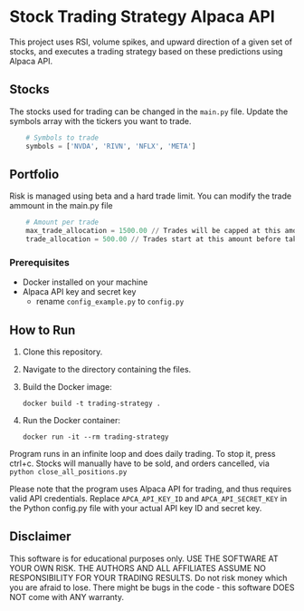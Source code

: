 # Stock Trading Strategy Alpaca API

This project uses RSI, volume spikes, and upward direction of a given set of stocks, and executes a trading strategy based on these predictions using Alpaca API.

## Stocks 

The stocks used for trading can be changed in the `main.py` file. Update the symbols array with the tickers you want to trade.
```python
    # Symbols to trade
    symbols = ['NVDA', 'RIVN', 'NFLX', 'META']
```

## Portfolio

Risk is managed using beta and a hard trade limit. You can modify the trade ammount in the main.py file
```python
    # Amount per trade
    max_trade_allocation = 1500.00 // Trades will be capped at this amount
    trade_allocation = 500.00 // Trades start at this amount before taking beta into account
```

### Prerequisites

- Docker installed on your machine
- Alpaca API key and secret key
    - rename `config_example.py` to `config.py`

## How to Run

1. Clone this repository.

2. Navigate to the directory containing the files.

3. Build the Docker image:
    ```
    docker build -t trading-strategy .
    ```
4. Run the Docker container:
    ```
    docker run -it --rm trading-strategy
    ```

Program runs in an infinite loop and does daily trading. To stop it, press ctrl+c. Stocks will manually have to be sold, and orders cancelled, via `python close_all_positions.py`

Please note that the program uses Alpaca API for trading, and thus requires valid API credentials. Replace `APCA_API_KEY_ID` and `APCA_API_SECRET_KEY` in the Python config.py file with your actual API key ID and secret key.


## Disclaimer

This software is for educational purposes only. USE THE SOFTWARE AT YOUR OWN RISK. THE AUTHORS AND ALL AFFILIATES ASSUME NO RESPONSIBILITY FOR YOUR TRADING RESULTS. Do not risk money which you are afraid to lose. There might be bugs in the code - this software DOES NOT come with ANY warranty.


